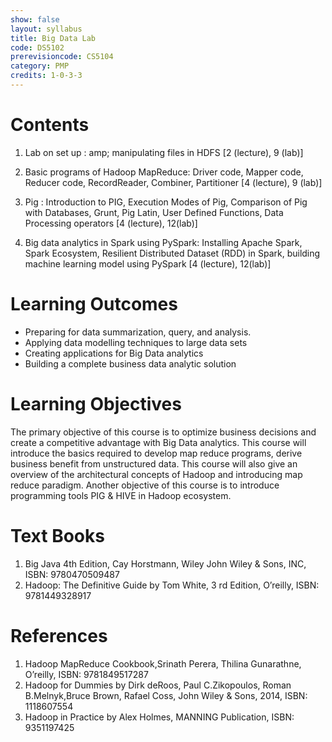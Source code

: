 ```yaml
---
show: false
layout: syllabus
title: Big Data Lab
code: DS5102
prerevisioncode: CS5104
category: PMP
credits: 1-0-3-3
---
```




# Contents

1. Lab on set up : amp; manipulating files in HDFS [2 (lecture), 9 (lab)]

2. Basic programs of Hadoop MapReduce: Driver code, Mapper code, Reducer code, RecordReader, Combiner, Partitioner [4 (lecture), 9 (lab)]

3. Pig : Introduction to PIG, Execution Modes of Pig, Comparison of Pig with Databases, Grunt, Pig Latin, User Defined Functions, Data Processing operators [4 (lecture), 12(lab)]

4. Big data analytics in Spark using PySpark: Installing Apache Spark, Spark Ecosystem, Resilient Distributed Dataset (RDD) in Spark, building machine learning model using PySpark [4 (lecture), 12(lab)]


# Learning Outcomes
* Preparing for data summarization, query, and analysis.
* Applying data modelling techniques to large data sets
* Creating applications for Big Data analytics
* Building a complete business data analytic solution

# Learning Objectives
The primary objective of this course is to optimize business decisions and create a
competitive advantage with Big Data analytics. This course will introduce the basics
required to develop map reduce programs, derive business benefit from unstructured data.
This course will also give an overview of the architectural concepts of Hadoop and
introducing map reduce paradigm. Another objective of this course is to introduce
programming tools PIG & HIVE in Hadoop ecosystem.


# Text Books
1. Big Java 4th Edition, Cay Horstmann, Wiley John Wiley & Sons, INC, ISBN: 9780470509487
2. Hadoop: The Definitive Guide by Tom White, 3 rd Edition, O’reilly, ISBN: 9781449328917

# References
1. Hadoop MapReduce Cookbook,Srinath Perera, Thilina Gunarathne, O’reilly, ISBN: 9781849517287
2. Hadoop for Dummies by Dirk deRoos, Paul C.Zikopoulos, Roman B.Melnyk,Bruce Brown, Rafael Coss, John Wiley & Sons, 2014, ISBN: 1118607554
3. Hadoop in Practice by Alex Holmes, MANNING Publication, ISBN: 9351197425


